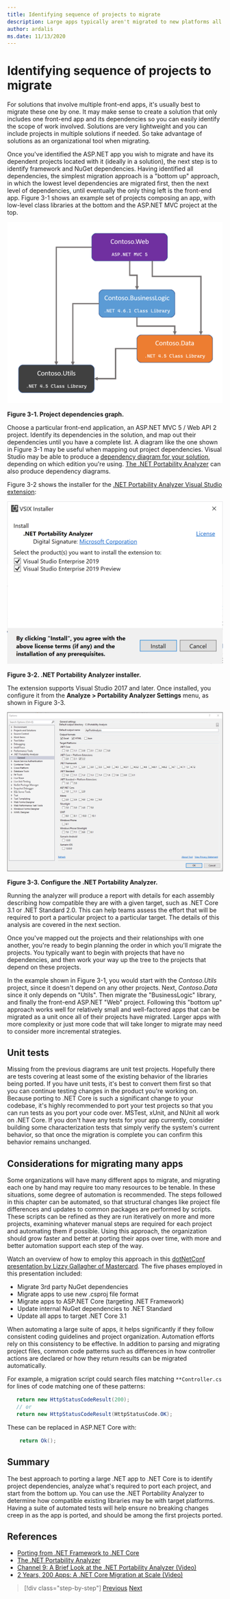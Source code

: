 ```yaml
---
title: Identifying sequence of projects to migrate
description: Large apps typically aren't migrated to new platforms all at once, but in a series of smaller steps. Learn how to plan the steps for migrating an ASP.NET MVC app to ASP.NET Core.
author: ardalis
ms.date: 11/13/2020
---
```


# Identifying sequence of projects to migrate

For solutions that involve multiple front-end apps, it's usually best to migrate these one by one. It may make sense to create a solution that only includes one front-end app and its dependencies so you can easily identify the scope of work involved. Solutions are very lightweight and you can include projects in multiple solutions if needed. So take advantage of solutions as an organizational tool when migrating.

Once you've identified the ASP.NET app you wish to migrate and have its dependent projects located with it (ideally in a solution), the next step is to identify framework and NuGet dependencies. Having identified all dependencies, the simplest migration approach is a "bottom up" approach, in which the lowest level dependencies are migrated first, then the next level of dependencies, until eventually the only thing left is the front-end app. Figure 3-1 shows an example set of projects composing an app, with low-level class libraries at the bottom and the ASP.NET MVC project at the top.

![Project dependencies](./media/Figure3-1.png)

**Figure 3-1. Project dependencies graph.**

Choose a particular front-end application, an ASP.NET MVC 5 / Web API 2 project. Identify its dependencies in the solution, and map out their dependencies until you have a complete list. A diagram like the one shown in Figure 3-1 may be useful when mapping out project dependencies. Visual Studio may be able to produce a [dependency diagram for your solution](https://docs.microsoft.com/visualstudio/modeling/create-layer-diagrams-from-your-code), depending on which edition you're using. [The .NET Portability Analyzer](https://docs.microsoft.com/dotnet/standard/analyzers/portability-analyzer) can also produce dependency diagrams.

Figure 3-2 shows the installer for the [.NET Portability Analyzer Visual Studio extension](https://marketplace.visualstudio.com/items?itemName=ConnieYau.NETPortabilityAnalyzer):

![Install .NET Portability Analyzer extension](./media/Figure3-2.png)

**Figure 3-2. .NET Portability Analyzer installer.**

The extension supports Visual Studio 2017 and later. Once installed, you configure it from the **Analyze > Portability Analyzer Settings** menu, as shown in Figure 3-3.

![Configure the .NET Portability Analyzer extension](./media/Figure3-3.png)

**Figure 3-3. Configure the .NET Portability Analyzer.**

Running the analyzer will produce a report with details for each assembly describing how compatible they are with a given target, such as .NET Core 3.1 or .NET Standard 2.0. This can help teams assess the effort that will be required to port a particular project to a particular target. The details of this analysis are covered in the next section.

Once you've mapped out the projects and their relationships with one another, you're ready to begin planning the order in which you'll migrate the projects. You typically want to begin with projects that have no dependencies, and then work your way up the tree to the projects that depend on these projects.

In the example shown in Figure 3-1, you would start with the *Contoso.Utils* project, since it doesn't depend on any other projects. Next, *Contoso.Data* since it only depends on "Utils". Then migrate the "BusinessLogic" library, and finally the front-end ASP.NET "Web" project. Following this "bottom up" approach works well for relatively small and well-factored apps that can be migrated as a unit once all of their projects have migrated. Larger apps with more complexity or just more code that will take longer to migrate may need to consider more incremental strategies.

## Unit tests

Missing from the previous diagrams are unit test projects. Hopefully there are tests covering at least some of the existing behavior of the libraries being ported. If you have unit tests, it's best to convert them first so that you can continue testing changes in the product you're working on. Because porting to .NET Core is such a significant change to your codebase, it's highly recommended to port your test projects so that you can run tests as you port your code over. MSTest, xUnit, and NUnit all work on .NET Core. If you don't have any tests for your app currently, consider building some characterization tests that simply verify the system's current behavior, so that once the migration is complete you can confirm this behavior remains unchanged.

## Considerations for migrating many apps

Some organizations will have many different apps to migrate, and migrating each one by hand may require too many resources to be tenable. In these situations, some degree of automation is recommended. The steps followed in this chapter can be automated, so that structural changes like project file differences and updates to common packages are performed by scripts. These scripts can be refined as they are run iteratively on more and more projects, examining whatever manual steps are required for each project and automating them if possible. Using this approach, the organization should grow faster and better at porting their apps over time, with more and better automation support each step of the way.

Watch an overview of how to employ this approach in this [dotNetConf presentation by Lizzy Gallagher of Mastercard](https://www.youtube.com/watch?v=C-2haqb60No). The five phases employed in this presentation included:

- Migrate 3rd party NuGet dependencies
- Migrate apps to use new .csproj file format
- Migrate apps to ASP.NET Core (targeting .NET Framework)
- Update internal NuGet dependencies to .NET Standard
- Update all apps to target .NET Core 3.1

When automating a large suite of apps, it helps significantly if they follow consistent coding guidelines and project organization. Automation efforts rely on this consistency to be effective. In addition to parsing and migrating project files, common code patterns such as differences in how controller actions are declared or how they return results can be migrated automatically.

For example, a migration script could search files matching `**Controller.cs` for lines of code matching one of these patterns:

```csharp
   return new HttpStatusCodeResult(200);
   // or
   return new HttpStatusCodeResult(HttpStatusCode.OK);
```

These can be replaced in ASP.NET Core with:

```csharp
    return Ok();
```

## Summary

The best approach to porting a large .NET app to .NET Core is to identify project dependencies, analyze what's required to port each project, and start from the bottom up. You can use the .NET Portability Analyzer to determine how compatible existing libraries may be with target platforms. Having a suite of automated tests will help ensure no breaking changes creep in as the app is ported, and should be among the first projects ported.

## References

- [Porting from .NET Framework to .NET Core](https://docs.microsoft.com/dotnet/core/porting/)
- [The .NET Portability Analyzer](https://docs.microsoft.com/dotnet/standard/analyzers/portability-analyzer)
- [Channel 9: A Brief Look at the .NET Portability Analyzer (Video)](https://channel9.msdn.com/Blogs/Seth-Juarez/A-Brief-Look-at-the-NET-Portability-Analyzer)
- [2 Years, 200 Apps: A .NET Core Migration at Scale (Video)](https://www.youtube.com/watch?v=C-2haqb60No)

>[!div class="step-by-step"]
>[Previous](migrate-large-solutions.md)
>[Next](understand-update-dependencies.md)

